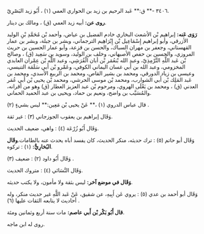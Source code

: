 ٣٤٠٦ -** ق:** عَبد الرحيم بن زيد بن الحواري العمي (١) ، أَبُو زيد البَصْرِيّ.

**روى عن:** أبيه زيد العمي (ق) ، ومالك بن دينار.

**رَوَى عَنه:** إبراهيم بْن الأشعث البخاري خادم الفضيل بن عياض، وأحمد بْن مُحَمَّدِ بْنِ الوليد الأزرقي، وأبو إبراهيم إِسْمَاعِيل بْن إِبْرَاهِيم الترجماني، وبشر بن جبلة، وبشر بن عمار القهستاني، وجعفر بن مهران السباك، والحسن بن قزعة، وأبو عمار الحسين بن حريث المروزي، والحسين بن حفص الأصبهاني، وخلف بن الوليد، وسويد بن سَعِيد (ق) ، وصالح بْن عَبد اللَّهِ التِّرْمِذِيّ، وعبد الله بْنعُمَر بْن أبان الْقُرَشِي، وعبد اللَّه بْن عِمْران العابدي المخزومي، وعبد الله بن أَبي غسان اليماني الكوفي، وعَمْرو بْن أَبي سَلَمَة التنيسي، وعيسى بن زياد الدورقي، ومحمد بن بشير القاص، ومحمد بن الربيع الأسدي، ومحمد بن عَبد المَلِك بْن أَبي الشوارب، ومحمد بْن موسى الحرشي، ومحمد بْن يحيى بْن أَبي عُمَر العدني (ق) ، ومحمد بن يَعْلَى الهروي، ومرحوم بْن عبد العزيز العطار (ق) وهو من أقرانه، والمُسَيَّب بن واضح، ونعيم بن حماد، ويحيى بن عبد الحميد الحماني.

قال عباس الدروي (١) ،** عَنْ يحيى بْن مَعِين:** ليس بشيءٍ (٢) .

وَقَال إبراهيم بن يعقوب الجوزجاني (٣) : غير ثقة.

وَقَال أَبُو زُرْعَة (٤) : واهي، ضعيف الحديث.

وَقَال أبو حاتم (٥) : ترك حديثه، منكر الحديث، كان يفسد أباه يحدث عنه بالطامات.**وقَال البُخارِيُّ:** (١) : تركوه.

وَقَال أَبُو داود (٢) : ضعيف (٣) .

وَقَال النَّسَائي (٤) : متروك الحديث.

**وَقَال في موضع آخر:** ليس بثقة ولا مأمون، ولا يكتب حديثه.

وَقَال أبو أحمد بن عدي (٥) : يروي عَن أَبِيهِ، عن شقيق، عَنْ عَبد اللَّهِ غير حديث منكر، وله أحاديث لا يتابعه الثقات عليها (٦) .

**قال أَبُو بَكْر بْن أَبي عاصم:** مات سنة أربع وثمانين ومئة.

روى له ابن ماجه.